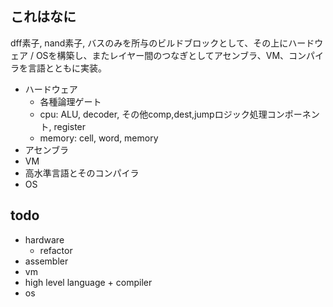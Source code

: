 ## これはなに
dff素子, nand素子, バスのみを所与のビルドブロックとして、その上にハードウェア / OSを構築し、またレイヤー間のつなぎとしてアセンブラ、VM、コンパイラを言語とともに実装。


- ハードウェア
    - 各種論理ゲート
    - cpu: ALU, decoder, その他comp,dest,jumpロジック処理コンポーネント, register
    - memory: cell, word, memory
- アセンブラ
- VM
- 高水準言語とそのコンパイラ
- OS


## todo
- hardware
    - refactor
- assembler
- vm
- high level language + compiler
- os